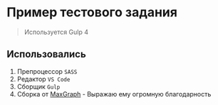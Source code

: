 # Пример тестового задания

> Используется Gulp 4

## Использовались

1. Препроцессор `SASS`
2. Редактор `VS Code`
3. Сборщик `Gulp`
4. Сборка от <a href="https://github.com/maxdenaro" target="_blank">MaxGraph</a> - Выражаю ему огромную благодарность

 
